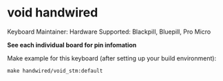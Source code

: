 # void handwired

Keyboard Maintainer: 
Hardware Supported: Blackpill, Bluepill, Pro Micro

**See each individual board for pin infomation**

Make example for this keyboard (after setting up your build environment):

    make handwired/void_stm:default